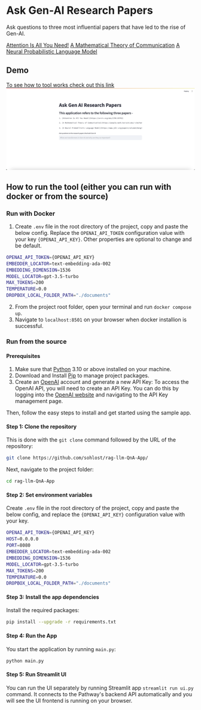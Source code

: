 # Ask Gen-AI Research Papers

Ask questions to three most influential papers that have led to the rise of Gen-AI. 

[Attention Is All You Need!](https://arxiv.org/abs/1706.03762)
[A Mathematical Theory of Communication](https://people.math.harvard.edu/~ctm/home/text/others/shannon/entropy/entropy.pdf)
[A Neural Probabilistic Language Model](https://www.jmlr.org/papers/volume3/bengio03a/bengio03a.pdf)

## Demo

[To see how to tool works check out this link](/assets)
![Pic](/assets/pic.png)



## How to run the tool (either you can run with docker or from the source)

### Run with Docker

1. Create `.env` file in the root directory of the project, copy and paste the below config. Replace the `OPENAI_API_TOKEN` configuration value with your key `{OPENAI_API_KEY}`. Other properties are optional to change and be default.

```bash
OPENAI_API_TOKEN={OPENAI_API_KEY}
EMBEDDER_LOCATOR=text-embedding-ada-002
EMBEDDING_DIMENSION=1536
MODEL_LOCATOR=gpt-3.5-turbo
MAX_TOKENS=200
TEMPERATURE=0.0
DROPBOX_LOCAL_FOLDER_PATH="./documents"
```

2. From the project root folder, open your terminal and run `docker compose up`.
3. Navigate to `localhost:8501` on your browser when docker installion is successful.

### Run from the source

#### Prerequisites

1. Make sure that [Python](https://www.python.org/downloads/) 3.10 or above installed on your machine.
2. Download and Install [Pip](https://pip.pypa.io/en/stable/installation/) to manage project packages.
3. Create an [OpenAI](https://openai.com/) account and generate a new API Key: To access the OpenAI API, you will need to create an API Key. You can do this by logging into the [OpenAI website](https://openai.com/product) and navigating to the API Key management page.


Then, follow the easy steps to install and get started using the sample app.

#### Step 1: Clone the repository

This is done with the `git clone` command followed by the URL of the repository:

```bash
git clone https://github.com/sohlost/rag-llm-QnA-App/
```

Next,  navigate to the project folder:

```bash
cd rag-llm-QnA-App
```

#### Step 2: Set environment variables

Create `.env` file in the root directory of the project, copy and paste the below config, and replace the `{OPENAI_API_KEY}` configuration value with your key.

```bash
OPENAI_API_TOKEN={OPENAI_API_KEY}
HOST=0.0.0.0
PORT=8080
EMBEDDER_LOCATOR=text-embedding-ada-002
EMBEDDING_DIMENSION=1536
MODEL_LOCATOR=gpt-3.5-turbo
MAX_TOKENS=200
TEMPERATURE=0.0
DROPBOX_LOCAL_FOLDER_PATH="./documents"
```

#### Step 3: Install the app dependencies

Install the required packages:

```bash
pip install --upgrade -r requirements.txt
```

#### Step 4: Run the App

You start the application by running `main.py`:

```bash
python main.py
```

#### Step 5: Run Streamlit UI

You can run the UI separately by running Streamlit app
`streamlit run ui.py` command. It connects to the Pathway's backend API automatically and you will see the UI frontend is running on your browser.
